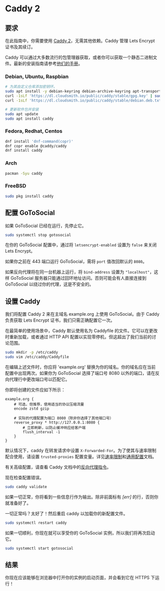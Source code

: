 # Caddy 2

## 要求

在此指南中，你需要使用 [Caddy 2](https://caddyserver.com/)，无需其他依赖。Caddy 管理 Lets Encrypt 证书及其续订。

Caddy 可以通过大多数流行的包管理器获取，或者你可以获取一个静态二进制文件。最新的安装指南请参考[他们的手册](https://caddyserver.com/docs/install)。

### Debian, Ubuntu, Raspbian

```bash
# 为其自定义仓库添加密钥环。
sudo apt install -y debian-keyring debian-archive-keyring apt-transport-https
curl -1sLf 'https://dl.cloudsmith.io/public/caddy/stable/gpg.key' | sudo gpg --dearmor -o /usr/share/keyrings/caddy-stable-archive-keyring.gpg
curl -1sLf 'https://dl.cloudsmith.io/public/caddy/stable/debian.deb.txt' | sudo tee /etc/apt/sources.list.d/caddy-stable.list

# 更新软件包并安装
sudo apt update
sudo apt install caddy
```

### Fedora, Redhat, Centos

```bash
dnf install 'dnf-command(copr)'
dnf copr enable @caddy/caddy
dnf install caddy
```

### Arch

```bash
pacman -Syu caddy
```

### FreeBSD

```bash
sudo pkg install caddy
```

## 配置 GoToSocial

如果 GoToSocial 已经在运行，先停止它。

```bash
sudo systemctl stop gotosocial
```

在你的 GoToSocial 配置中，通过将 `letsencrypt-enabled` 设置为 `false` 来关闭 Lets Encrypt。

如果你之前在 443 端口运行 GoToSocial，需将 `port` 值改回默认的 `8080`。

如果反向代理将在同一台机器上运行，将 `bind-address` 设置为 `"localhost"`，这样 GoToSocial 服务器只能通过回环地址访问。否则可能会有人直接连接到 GoToSocial 以绕过你的代理，这是不安全的。

## 设置 Caddy

我们将配置 Caddy 2 来在主域名 example.org 上使用 GoToSocial。由于 Caddy 负责获取 Lets Encrypt 证书，我们只需正确配置它一次。

在最简单的使用场景中，Caddy 默认使用名为 Caddyfile 的文件。它可以在更改时重新加载，或者通过 HTTP API 配置以实现零停机，但这超出了我们当前的讨论范围。

```bash
sudo mkdir -p /etc/caddy
sudo vim /etc/caddy/Caddyfile
```

在编辑上述文件时，你应将 'example.org' 替换为你的域名。你的域名应在当前配置中出现两次。如果你为 GoToSocial 选择了端口号 8080 以外的端口，请在反向代理行中更改端口号以匹配它。

你即将创建的文件应如下所示：

```Caddyfile
example.org {
	# 可选，但推荐，使用适当的协议压缩流量
	encode zstd gzip

	# 实际的代理配置为端口 8080（除非你选择了其他端口号）
	reverse_proxy * http://127.0.0.1:8080 {
		# 立即刷新，以防止缓冲响应给客户端
		flush_interval -1
	}
}
```

默认情况下，caddy 在转发请求中设置 `X-Forwarded-For`。为了使其与速率限制配合使用，请设置 `trusted-proxies` 配置变量。详见[速率限制](../../api/ratelimiting.md)和[通用配置](../../configuration/general.md)文档。

有关高级配置，请查看 Caddy 文档中的[反向代理指令](https://caddyserver.com/docs/caddyfile/directives/reverse_proxy)。

现在检查配置错误。

```bash
sudo caddy validate
```

如果一切正常，你将看到一些信息行作为输出。除非前面标有 *[err]* 的行，否则你就准备好了。

一切正常吗？太好了！然后重启 caddy 以加载你的新配置文件。

```bash
sudo systemctl restart caddy
```

如果一切顺利，你现在就可以享受你的 GoToSocial 实例，所以我们将再次启动它。

```bash
sudo systemctl start gotosocial
```

## 结果

你现在应该能够在浏览器中打开你的实例的启动页面，并会看到它在 HTTPS 下运行！
